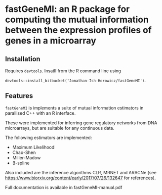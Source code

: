 # fastGeneMI: an R package for computing the mutual information between the expression profiles of genes in a microarray #

## Installation

Requires `devtools`. Insatll from the R command line using

```devtools::install_bitbucket('Jonathan-Ish-Horowicz/fastGeneMI')```.

## Features

`fastGeneMI` is implements a suite of mutual information estimators in parallised C++ with an R interface.

These were implemented for inferring gene regulatory networks from DNA microarrays, but are suitable for any continuous data.

The following estimators are implemented:

* Maximum Likelihood
* Chao-Shen
* Miller-Madow
* B-spline

Also included are the inference algorithms CLR, MRNET and ARACNe (see https://www.biorxiv.org/content/early/2017/07/26/132647 for references).

Full documentation is available in fastGeneMI-manual.pdf